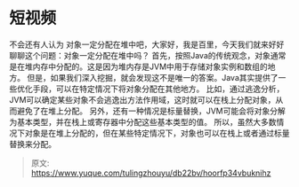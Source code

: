 # 短视频

不会还有人认为 对象一定分配在堆中吧，大家好，我是百里，今天我们就来好好聊聊这个问题：对象一定分配在堆中吗？
首先，按照Java的传统观念，对象通常是在堆内存中分配的。这是因为堆内存是JVM中用于存储对象实例和数组的地方。
但是，如果我们深入挖掘，就会发现这不是唯一的答案。Java其实提供了一些优化手段，可以在特定情况下将对象分配在其他地方。
比如，通过逃逸分析，JVM可以确定某些对象不会逃逸出方法作用域，这时就可以在栈上分配对象，从而避免了在堆上分配。
另外，还有一种情况是标量替换，JVM可能会将对象分解为基本类型，并在栈上或寄存器中分配这些基本类型的值。
所以，虽然大多数情况下对象是在堆上分配的，但在某些特定情况下，对象也可以在栈上或者通过标量替换来分配。


> 原文: <https://www.yuque.com/tulingzhouyu/db22bv/hoorfp34vbuknihz>